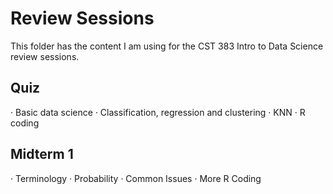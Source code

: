 # Review Sessions
This folder has the content I am using for the CST 383 Intro to Data Science review sessions.

## Quiz
· Basic data science
· Classification, regression and clustering 
· KNN
· R coding

## Midterm 1
· Terminology 
· Probability
· Common Issues
· More R Coding